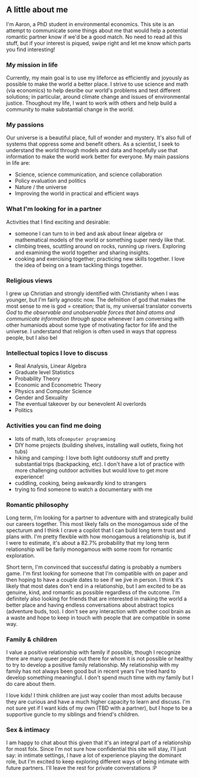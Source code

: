 
## A little about me
I'm Aaron, a PhD student in environmental economics. This site is an attempt to communicate some things about me that would help a potential romantic partner know if we'd be a good match. No need to read all this stuff, but if your interest is piqued, swipe right and let me know which parts you find interesting!

### My mission in life
Currently, my main goal is to use my lifeforce as efficiently and joyously as possible to make the world a better place. I strive to use science and math (via economics) to help desribe our world's problems and test different solutions; in particular, around climate change and issues of environmental justice. Thoughout my life, I want to work with others and help build a community to make substantial change in the world.

### My passions
Our universe is a beautiful place, full of wonder and mystery. It's also full of systems that oppress some and benefit others. As a scientist, I seek to understand the world through models and data and hopefully use that information to make the world work better for everyone. My main passions in life are:
- Science, science communication, and science collaboration
- Policy evaluation and politics
- Nature / the universe
- Improving the world in practical and efficient ways

### What I'm looking for in a partner
Activities that I find exciting and desirable:
- someone I can turn to in bed and ask about linear algebra or mathematical models of the world or something super nerdy like that.
- climbing trees, scuttling around on rocks, running up rivers. Exploring and examining the world together and sharing insights.
- cooking and exercising together; practicing new skills together. I love the idea of being on a team tackling things together.

### Religious views
I grew up Christian and strongly identified with Christianity when I was younger, but I'm fairly agnostic now. The defniition of god that makes the most sense to me is god = creation; that is, my universal translator converts *God* to *the observable and unobservable forces that bind atoms and communicate information through space* whenever I am conversing with other humaniods about some type of motivating factor for life and the universe. I understand that religion is often used in ways that oppress people, but I also bel
    
### Intellectual topics I love to discuss
- Real Analysis, Linear Algebra
- Graduate level Statistics
- Probability Theory
- Economic and Econometric Theory
- Physics and Computer Science
- Gender and Sexuality
- The eventual takeover by our benevolent AI overlords
- Politics

### Activities you can find me doing
- lots of math, lots of`computer programming`
- DIY home projects (building shelves, installing wall outlets, fixing hot tubs)
- hiking and camping: I love both light outdoorsy stuff and pretty substantial trips (backpacking, etc). I don't have a lot of practice with more challenging outdoor activities but would love to get more experience!
- cuddling, cooking, being awkwardly kind to strangers
- trying to find someone to watch a documentary with me

### Romantic philosophy
Long term, I'm looking for a partner to adventure with and strategically build our careers together. This most likely falls on the monogamous side of the specturum and I think I crave a copilot that I can build long term trust and plans with. I'm pretty flexible with how monogamous a relationship is, but if I were to estimate, it's about a 82.7% probability that my long term relationship will be farily monogamous with some room for romantic exploration.

Short term, I'm convinced that successful dating is probably a numbers game. I'm first looking for someone that I'm compatible with on paper and then hoping to have a couple dates to see if we jive in person. I think it's likely that most dates don't end in a relationship, but I am excited to be as genuine, kind, and romantic as possible regardless of the outcome. I'm definitely also looking for friends that are interested in making the world a better place and having endless conversations about abstract topics (adventure buds, too). I don't see any interaction with another cool brain as a waste and hope to keep in touch with people that are compatible in some way.

### Family & children
I value a positive relationship with family if possible, though I recognize there are many queer people out there for whom it is not possible or healthy to try to develop a positive family relationship. My relationship with my family has not always been good but in recent years I've tried hard to develop something meaningful. I don't spend much time with my family but I do care about them.

I love kids! I think children are just way cooler than most adults because they are curious and have a much higher capacity to learn and discuss. I'm not sure yet if I want kids of my own (TBD with a partner), but I hope to be a supportive guncle to my siblings and friend's children.

### Sex & intimacy 
I am happy to chat about this given that it's an integral part of a relationship for most folx. Since I'm not sure how confidential this site will stay, I'll just say: in intimate settings, I have a lot of experience playing the dominant role, but I'm excited to keep exploring different ways of being intimate with future partners. I'll leave the rest for private converstations :P
